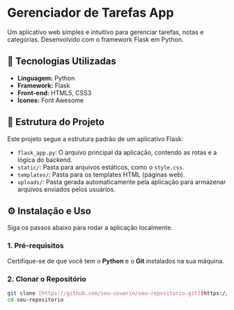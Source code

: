 # Gerenciador de Tarefas App

Um aplicativo web simples e intuitivo para gerenciar tarefas, notas e categorias. Desenvolvido com o framework Flask em Python.

## 🚀 Tecnologias Utilizadas

* **Linguagem:** Python
* **Framework:** Flask
* **Front-end:** HTML5, CSS3
* **Ícones:** Font Awesome

## 📁 Estrutura do Projeto

Este projeto segue a estrutura padrão de um aplicativo Flask:

* `flask_app.py`: O arquivo principal da aplicação, contendo as rotas e a lógica do backend.
* `static/`: Pasta para arquivos estáticos, como o `style.css`.
* `templates/`: Pasta para os templates HTML (páginas web).
* `uploads/`: Pasta gerada automaticamente pela aplicação para armazenar arquivos enviados pelos usuários.

## ⚙️ Instalação e Uso

Siga os passos abaixo para rodar a aplicação localmente.

### 1. Pré-requisitos
Certifique-se de que você tem o **Python** e o **Git** instalados na sua máquina.

### 2. Clonar o Repositório
```bash
git clone [https://github.com/seu-usuario/seu-repositorio.git](https://github.com/seu-usuario/seu-repositorio.git)
cd seu-repositorio

